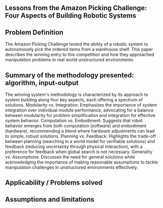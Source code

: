 ## Lessons from the Amazon Picking Challenge: Four Aspects of Building Robotic Systems

## Problem Definition
The Amazon Picking Challenge tested the ability of a robotic system to autonomously pick the ordered items from a warehouse shelf. This paper describes the winning entry to this competition and how they approached manipulation problems in real world unstructured environments.
## Summary of the methodology presented: algorithm, input-output
The winning system's methodology is characterized by its approach to system building along four key aspects, each offering a spectrum of solutions.
Modularity vs. Integration: Emphasizes the importance of system integration over individual module performance, advocating for a balance between modularity for problem simplification and integration for effective system behavior.
Computation vs. Embodiment: Suggests that robot behavior emerges from both computation (software) and embodiment (hardware), recommending a blend where hardware adjustments can lead to simple, robust solutions.
Planning vs. Feedback: Highlights the trade-off between planning (searching in a world model for verifiable solutions) and feedback (reducing uncertainty through physical interaction), with a preference for feedback when global search is not necessary.
Generality vs. Assumptions: Discusses the need for general solutions while acknowledging the importance of making reasonable assumptions to tackle manipulation challenges in unstructured environments effectively.

## Applicability / Problems solved

## Assumptions and limitations
